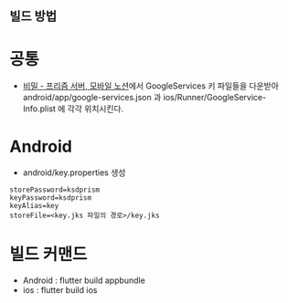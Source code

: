 ## 빌드 방법

# 공통
- [비밀 - 프리즘 서버, 모바일 노션](https://www.notion.so/koreaspacedata/4b0ba090ec0440d1a9fa57a11f00f43a)에서 
GoogleServices 키 파일들을 다운받아 android/app/google-services.json 과 ios/Runner/GoogleService-Info.plist 에 각각 위치시킨다.

# Android
- android/key.properties 생성
```
storePassword=ksdprism
keyPassword=ksdprism
keyAlias=key
storeFile=<key.jks 파일의 경로>/key.jks
```

# 빌드 커맨드 
- Android : flutter build appbundle
- ios : flutter build ios